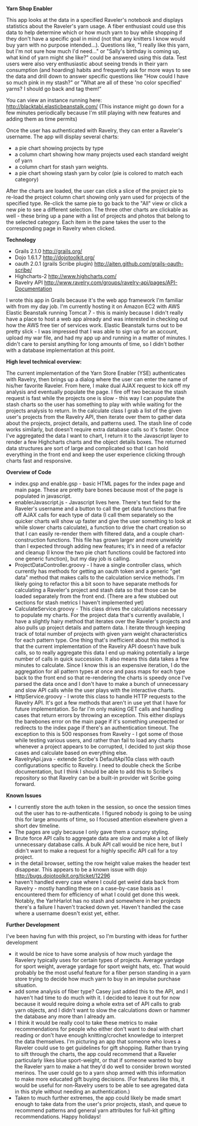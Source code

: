 **Yarn Shop Enabler**

This app looks at the data in a specified Raveler's notebook and displays statistics about the Raveler's yarn usage. A fiber enthusiast could use this data to help determine which or how much yarn to buy while shopping if they don't have a specific goal in mind (not that any knitters I know would buy yarn with no purpose intended...).  Questions like, "I really like this yarn, but I'm not sure how much I'd need..." or "Sally's birthday is coming up, what kind of yarn might she like?" could be answered using this data. Test users were also very enthusiastic about seeing trends in their yarn consumption (and hoarding) habits and frequently ask for more ways to see the data and drill down to answer specific questions like "How could I have so much pink in my stash?" or "What are all of these 'no color specified' yarns? I should go back and tag them!"

You can view an instance running here: <http://blacktabi.elasticbeanstalk.com/>  (This instance might go down for a few minutes periodically because I'm still playing with new features and adding them as time permits)

Once the user has authenticated with Ravelry, they can enter a Raveler's username.  The app will display several charts:
- a pie chart showing projects by type
- a column chart showing how many projects used each standard weight of yarn
- a column chart for stash yarn weights.  
- a pie chart showing stash yarn by color (pie is colored to match each category)

After the charts are loaded, the user can click a slice of the project pie to re-load the project column chart showing only yarn used for projects of the specified type. Re-click the same pie to go back to the "All" view or click a new pie to see a different selection.  The three other charts are clickable as well - these bring up a pane with a list of projects and photos that belong to the selected category.  Each item in the pane takes the user to the corresponding page in Ravelry when clicked.


**Technology**
* Grails 2.1.0 <http://grails.org/>
* Dojo 1.6.1.7 <http://dojotoolkit.org/>
* oauth 2.0.1 (grails Scribe plugin) <http://aiten.github.com/grails-oauth-scribe/>
* Highcharts-2 <http://www.highcharts.com/>
* Ravelry API <http://www.ravelry.com/groups/ravelry-api/pages/API-Documentation>

I wrote this app in Grails because it's the web app framework I'm familiar with from my day job.  I'm currently hosting it on Amazon EC2 with AWS Elastic Beanstalk running Tomcat 7 - this is mainly because I didn't really have a place to host a web app already and was interested in checking out how the AWS free tier of services work.  Elastic Beanstalk turns out to be pretty slick - I was impressed that I was able to sign up for an account, upload my war file, and had my app up and running in a matter of minutes.  I didn't care to persist anything for long amounts of time, so I didn't bother with a database implementation at this point.


**High level technical overview:**

The current implementation of the Yarn Store Enabler (YSE) authenticates with Ravelry, then brings up a dialog where the user can enter the name of his/her favorite Raveler.  From here, I make dual AJAX request to kick off my analysis and eventually populate the page.  I fire off two because the stash request is fast while the projects one is slow - this way I can populate the stash charts so the user has something to play with while waiting for the projects analysis to return.  In the calculate class I grab a list of the given user's projects from the Ravelry API, then iterate over them to gather data about the projects, project details, and patterns used. The stash line of code works similarly, but doesn't require extra database calls so it's faster.  Once I've aggregated the data I want to chart, I return it to the Javascript layer to render a few Highcharts charts and the object details boxes. The returned data structures are sort of large and complicated so that I can hold everything in the front end and keep the user experience clicking through charts fast and responsive.


**Overview of Code**

* index.gsp and enable.gsp - basic HTML pages for the index page and main page.  These are pretty bare bones because most of the page is populated in javascript.
* enablerJavascript.js - Javascript lives here.  There's text field for the Raveler's username and a button to call the get data functions that fire off AJAX calls for each type of data (I call them separately so the quicker charts will show up faster and give the user something to look at while slower charts calculate), a function to drive the chart creation so that I can easily re-render them with filtered data, and a couple chart-construction functions.  This file has grown larger and more unwieldy than I expected through adding new features; it's in need of a refactor and cleanup (I know the two pie chart functions could be factored into one generic function), but my day job is calling.
* ProjectDataController.groovy - I have a single controller class, which currently has methods for getting an oauth token and a generic "get data" method that makes calls to the calculation service methods.  I'm likely going to refactor this a bit soon to have separate methods for calculating a Raveler's project and stash data so that those can be loaded separately from the front end.  (There are a few stubbed out sections for stash metrics I haven't implemented yet)
* CalculateService.groovy - This class drives the calculations necessary to populate my charts.  For the project data that's currently available, I have a slightly hairy method that iterates over the Raveler's projects and also pulls up project details and pattern data.  I iterate through keeping track of total number of projects with given yarn weight characteristics for each pattern type.  One thing that's inefficient about this method is that the current implementation of the Ravelry API doesn't have bulk calls, so to really aggregate this data I end up making potentially a large number of calls in quick succession.  It also means this data takes a few minutes to calculate.  Since I know this is an expensive iteration, I do the aggregation for all pattern types at once and pass maps for each type back to the front end so that re-rendering the charts is speedy once I've parsed the data once and I don't have to make a bunch of unnecessary and slow API calls while the user plays with the interactive charts.
* HttpService.groovy - I wrote this class to handle HTTP requests to the Ravelry API.  It's got a few methods that aren't in use yet that I have for future implementation.  So far I'm only making GET calls and handling cases that return errors by throwing an exception.  This either displays the barebones error on the main page if it's something unexpected or redirects to the index page if there's an authentication timeout.  The exception to this is 500 responses from Ravelry - I got some of those while testing various users, and rather than fail to load any charts whenever a project appears to be corrupted, I decided to just skip those cases and calculate based on everything else.
* RavelryApi.java - extende Scribe's DefaultApi10a class with oauth configurations specific to Ravelry. I need to double check the Scribe documentation, but I think I should be able to add this to Scribe's repository so that Ravelry can be a built-in provider wit Scribe going forward.


**Known Issues**

* I currently store the auth token in the session, so once the session times out the user has to re-authenticate. I figured nobody is going to be using this for large amounts of time, so I focused attention elsewhere given a short dev timeline.
* The pages are ugly because I only gave them a cursory styling.
* Brute force API calls to aggregate data are slow and make a lot of likely unnecessary database calls.  A bulk API call would be nice here, but I didn't want to make a request for a highly specific API call for a toy project.
* in the detail browser, setting the row height value makes the header text disappear. This appears to be a known issue with dojo <http://bugs.dojotoolkit.org/ticket/12296>
* haven't handled every case where I could get weird data back from Ravelry - mostly handling these on a case-by-case basis as I encountered them for efficiency of what I could get done this week. Notably, the YarhHarlot has no stash and somewhere in her projects there's a failure I haven't tracked down yet.  Haven't handled the case where a username doesn't exist yet, either.

**Further Development**

I've been having fun with this project, so I'm bursting with ideas for further development
* it would be nice to have some analysis of how much yardage the Ravelery typically uses for certain types of projects. Average yardage for sport weight, average yardage for sport weight hats, etc. That would probably be the most useful feature for a fiber person standing in a yarn store trying to decide how much yarn to buy in an impulse purchase situation.
* add some analysis of fiber type?  Casey just added this to the API, and I haven't had time to do much with it. I decided to leave it out for now because it would require doing a whole extra set of API calls to grab yarn objects, and I didn't want to slow the calculations down or hammer the database any more than I already am.
* I think it would be really cool to take these metrics to make recommendations for people who either don't want to deal with chart reading or don't have enough knitting/crochet knowledge to interpret the data themselves. I'm picturing an app that someone who loves a Raveler could use to get guidelines for gift shopping.  Rather than trying to sift through the charts, the app could recommend that a Raveler particularly likes blue sport-weight, or that if someone wanted to buy the Raveler yarn to make a hat they'd do well to consider brown worsted merinos.  The user could go to a yarn shop armed with this information to make more educated gift buying decisions.   (For features like this, it would be useful for non-Ravelry users to be able to see agregated data in this style without needing an authentication.)
* Taken to much further extremes, the app could likely be made smart enough to take data from the user's prior projects, stash, and queue to recommend patterns and general yarn attributes for full-kit gifting recommendations.  Happy holidays!